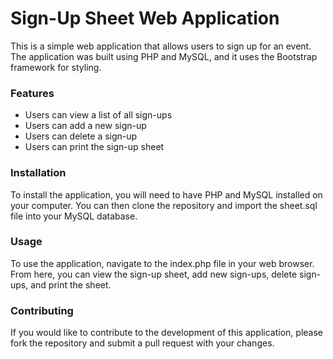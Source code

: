 # Sign-Up Sheet Web Application
This is a simple web application that allows users to sign up for an event. The application was built using PHP and MySQL, and it uses the Bootstrap framework for styling.

### Features
- Users can view a list of all sign-ups
- Users can add a new sign-up
- Users can delete a sign-up
- Users can print the sign-up sheet
### Installation
To install the application, you will need to have PHP and MySQL installed on your computer. You can then clone the repository and import the sheet.sql file into your MySQL database.

### Usage
To use the application, navigate to the index.php file in your web browser. From here, you can view the sign-up sheet, add new sign-ups, delete sign-ups, and print the sheet.

### Contributing
If you would like to contribute to the development of this application, please fork the repository and submit a pull request with your changes.
